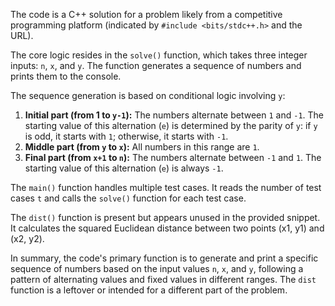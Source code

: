 The code is a C++ solution for a problem likely from a competitive programming platform (indicated by `#include <bits/stdc++.h>` and the URL).

The core logic resides in the `solve()` function, which takes three integer inputs: `n`, `x`, and `y`. The function generates a sequence of numbers and prints them to the console.

The sequence generation is based on conditional logic involving `y`:

1. **Initial part (from 1 to `y-1`):** The numbers alternate between `1` and `-1`. The starting value of this alternation (`e`) is determined by the parity of `y`: if `y` is odd, it starts with `1`; otherwise, it starts with `-1`.
2. **Middle part (from `y` to `x`):** All numbers in this range are `1`.
3. **Final part (from `x+1` to `n`):** The numbers alternate between `-1` and `1`. The starting value of this alternation (`e`) is always `-1`.

The `main()` function handles multiple test cases. It reads the number of test cases `t` and calls the `solve()` function for each test case.

The `dist()` function is present but appears unused in the provided snippet. It calculates the squared Euclidean distance between two points (x1, y1) and (x2, y2).

In summary, the code's primary function is to generate and print a specific sequence of numbers based on the input values `n`, `x`, and `y`, following a pattern of alternating values and fixed values in different ranges. The `dist` function is a leftover or intended for a different part of the problem.